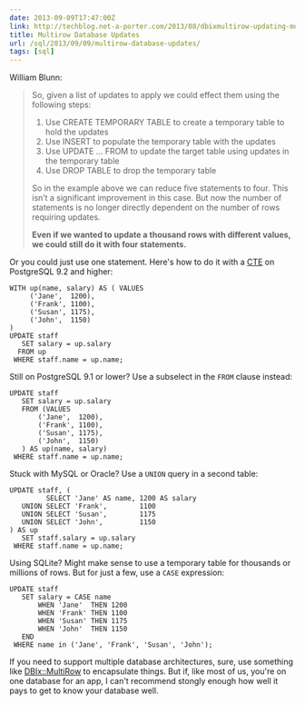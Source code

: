 ```yaml
--- 
date: 2013-09-09T17:47:00Z
link: http://techblog.net-a-porter.com/2013/08/dbixmultirow-updating-multiple-database-rows-quickly-and-easily/
title: Multirow Database Updates
url: /sql/2013/09/09/multirow-database-updates/
tags: [sql]
---
```


William Blunn:

> So, given a list of updates to apply we could effect them using the
> following steps:
>
> 1. Use CREATE TEMPORARY TABLE to create a temporary table to hold the
>    updates
> 2. Use INSERT to populate the temporary table with the updates
> 3. Use UPDATE … FROM to update the target table using updates in the
>    temporary table
> 4. Use DROP TABLE to drop the temporary table
>
> So in the example above we can reduce five statements to four. This isn’t a
> significant improvement in this case. But now the number of statements is no
> longer directly dependent on the number of rows requiring updates.
>
> **Even if we wanted to update a thousand rows with different values, we
> could still do it with four statements.**

Or you could just use one statement. Here's how to do it with a [CTE] on
PostgreSQL 9.2 and higher:

``` postgres
WITH up(name, salary) AS ( VALUES
     ('Jane',  1200),
     ('Frank', 1100),
     ('Susan', 1175),
     ('John',  1150)
)
UPDATE staff
   SET salary = up.salary
  FROM up
 WHERE staff.name = up.name;
```

Still on PostgreSQL 9.1 or lower? Use a subselect in the `FROM` clause
instead:

``` postgres
UPDATE staff
   SET salary = up.salary
   FROM (VALUES
       ('Jane',  1200),
       ('Frank', 1100),
       ('Susan', 1175),
       ('John',  1150)
   ) AS up(name, salary)
 WHERE staff.name = up.name;
```

Stuck with MySQL or Oracle? Use a `UNION` query in a second table:

``` postgres
UPDATE staff, (
         SELECT 'Jane' AS name, 1200 AS salary
   UNION SELECT 'Frank',        1100
   UNION SELECT 'Susan',        1175
   UNION SELECT 'John',         1150
) AS up
   SET staff.salary = up.salary
 WHERE staff.name = up.name;
```

Using SQLite? Might make sense to use a temporary table for thousands or
millions of rows. But for just a few, use a `CASE` expression:

``` postgres
UPDATE staff
   SET salary = CASE name
       WHEN 'Jane'  THEN 1200
       WHEN 'Frank' THEN 1100
       WHEN 'Susan' THEN 1175
       WHEN 'John'  THEN 1150
   END
 WHERE name in ('Jane', 'Frank', 'Susan', 'John');
```

If you need to support multiple database architectures, sure, use something
like [DBIx::MultiRow] to encapsulate things. But if, like most of us, you're
on one database for an app, I can't recommend stongly enough how well it pays
to get to know your database well.

[CTE]: http://www.postgresql.org/docs/current/static/queries-with.html "PostgreSQL Documentation: WITH Queries (Common Table Expressions)"
[DBIx::MultiRow]: https://github.com/hochgurgler/DBIx-MultiRow "DBIx::MultiRow on GitHub"

